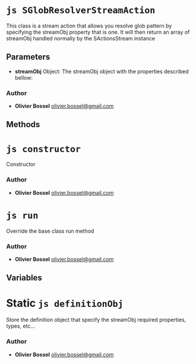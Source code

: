 


<!-- @namespace    sugar.node.stream.actions -->
<!-- @name    SGlobResolverStreamAction -->

# ```js SGlobResolverStreamAction ```


This class is a stream action that allows you resolve glob pattern by specifying the streamObj property that
is one. It will then return an array of streamObj handled normally by the SActionsStream instance

## Parameters

- **streamObj**  Object: The streamObj object with the properties described bellow:




### Author
- **Olivier Bossel** <a href="mailto:olivier.bossel@gmail.com">olivier.bossel@gmail.com</a> 


## Methods



<!-- @name    constructor -->

# ```js constructor ```


Constructor




### Author
- **Olivier Bossel** <a href="mailto:olivier.bossel@gmail.com">olivier.bossel@gmail.com</a> 




<!-- @name    run -->

# ```js run ```


Override the base class run method




### Author
- **Olivier Bossel** <a href="mailto:olivier.bossel@gmail.com">olivier.bossel@gmail.com</a> 


## Variables



<!-- @name    definitionObj -->

# Static ```js definitionObj ```


Store the definition object that specify the streamObj required properties, types, etc...



### Author
- **Olivier Bossel** <a href="mailto:olivier.bossel@gmail.com">olivier.bossel@gmail.com</a> 

